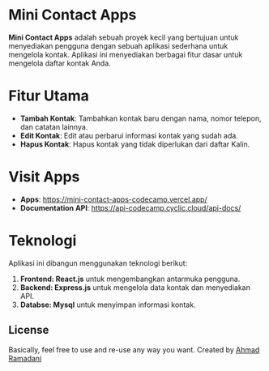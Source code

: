 # Mini Contact Apps
**Mini Contact Apps** adalah sebuah proyek kecil yang bertujuan untuk menyediakan pengguna dengan sebuah aplikasi sederhana untuk mengelola kontak. Aplikasi ini menyediakan berbagai fitur dasar untuk mengelola daftar kontak Anda.

# Fitur Utama
 - **Tambah Kontak**: Tambahkan kontak baru dengan nama, nomor telepon, dan catatan lainnya.
 - **Edit Kontak**: Edit atau perbarui informasi kontak yang sudah ada.
 - **Hapus Kontak**: Hapus kontak yang tidak diperlukan dari daftar Kalin.

# Visit Apps
- **Apps**: https://mini-contact-apps-codecamp.vercel.app/
- **Documentation API**: https://api-codecamp.cyclic.cloud/api-docs/

# Teknologi
Aplikasi ini dibangun menggunakan teknologi berikut:
  1. **Frontend: React.js** untuk mengembangkan antarmuka pengguna.
  2. **Backend: Express.js** untuk mengelola data kontak dan menyediakan API.
  3. **Databse: Mysql** untuk menyimpan informasi kontak.

## License
Basically, feel free to use and re-use any way you want. Created by [Ahmad Ramadani](https://github.com/Ramadani-coding)
